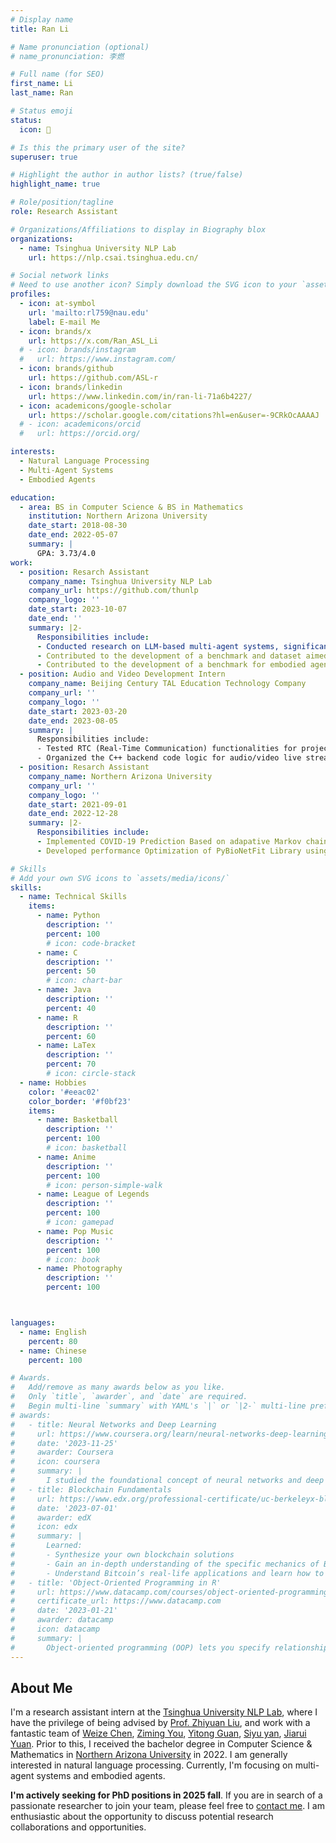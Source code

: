 ```yaml
---
# Display name
title: Ran Li

# Name pronunciation (optional)
# name_pronunciation: 李燃

# Full name (for SEO)
first_name: Li
last_name: Ran

# Status emoji
status:
  icon: 🏀

# Is this the primary user of the site?
superuser: true

# Highlight the author in author lists? (true/false)
highlight_name: true

# Role/position/tagline
role: Research Assistant

# Organizations/Affiliations to display in Biography blox
organizations:
  - name: Tsinghua University NLP Lab
    url: https://nlp.csai.tsinghua.edu.cn/

# Social network links
# Need to use another icon? Simply download the SVG icon to your `assets/media/icons/` folder.
profiles:
  - icon: at-symbol
    url: 'mailto:rl759@nau.edu'
    label: E-mail Me
  - icon: brands/x
    url: https://x.com/Ran_ASL_Li
  # - icon: brands/instagram
  #   url: https://www.instagram.com/
  - icon: brands/github
    url: https://github.com/ASL-r
  - icon: brands/linkedin
    url: https://www.linkedin.com/in/ran-li-71a6b4227/
  - icon: academicons/google-scholar
    url: https://scholar.google.com/citations?hl=en&user=-9CRkOcAAAAJ
  # - icon: academicons/orcid
  #   url: https://orcid.org/

interests:
  - Natural Language Processing
  - Multi-Agent Systems
  - Embodied Agents

education:
  - area: BS in Computer Science & BS in Mathematics
    institution: Northern Arizona University
    date_start: 2018-08-30
    date_end: 2022-05-07
    summary: |
      GPA: 3.73/4.0
work:
  - position: Resarch Assistant
    company_name: Tsinghua University NLP Lab
    company_url: https://github.com/thunlp
    company_logo: ''
    date_start: 2023-10-07
    date_end: ''
    summary: |2-
      Responsibilities include:
      - Conducted research on LLM-based multi-agent systems, significantly contributing to the development of the Internet of Agents (IoA) framework and co-authoring the paper "Internet of Agents: Weaving a Web of Heterogeneous Agents for Collaborative Intelligence."
      - Contributed to the development of a benchmark and dataset aimed at enhancing the capabilities of large language models in graph analysis.
      - Contributed to the development of a benchmark for embodied agents.
  - position: Audio and Video Development Intern
    company_name: Beijing Century TAL Education Technology Company
    company_url: ''
    company_logo: ''
    date_start: 2023-03-20
    date_end: 2023-08-05
    summary: |
      Responsibilities include:
      - Tested RTC (Real-Time Communication) functionalities for project SDK iterations, increasing test coverage by 20%, and designed over 100 corresponding test cases using JIRA.
      - Organized the C++ backend code logic for audio/video live streaming transmission processes.
  - position: Resarch Assistant
    company_name: Northern Arizona University
    company_url: ''
    company_logo: ''
    date_start: 2021-09-01
    date_end: 2022-12-28
    summary: |2-
      Responsibilities include:
      - Implemented COVID-19 Prediction Based on adapative Markov chain Monte Carlo model 
      - Developed performance Optimization of PyBioNetFit Library using Julia

# Skills
# Add your own SVG icons to `assets/media/icons/`
skills:
  - name: Technical Skills
    items:
      - name: Python
        description: ''
        percent: 100
        # icon: code-bracket
      - name: C
        description: ''
        percent: 50
        # icon: chart-bar
      - name: Java
        description: ''
        percent: 40
      - name: R
        description: ''
        percent: 60
      - name: LaTex
        description: ''
        percent: 70
        # icon: circle-stack
  - name: Hobbies
    color: '#eeac02'
    color_border: '#f0bf23'
    items:
      - name: Basketball
        description: ''
        percent: 100
        # icon: basketball
      - name: Anime
        description: ''
        percent: 100
        # icon: person-simple-walk
      - name: League of Legends
        description: ''
        percent: 100
        # icon: gamepad
      - name: Pop Music
        description: ''
        percent: 100
        # icon: book
      - name: Photography
        description: ''
        percent: 100



languages:
  - name: English
    percent: 80
  - name: Chinese
    percent: 100

# Awards.
#   Add/remove as many awards below as you like.
#   Only `title`, `awarder`, and `date` are required.
#   Begin multi-line `summary` with YAML's `|` or `|2-` multi-line prefix and indent 2 spaces below.
# awards:
#   - title: Neural Networks and Deep Learning
#     url: https://www.coursera.org/learn/neural-networks-deep-learning
#     date: '2023-11-25'
#     awarder: Coursera
#     icon: coursera
#     summary: |
#       I studied the foundational concept of neural networks and deep learning. By the end, I was familiar with the significant technological trends driving the rise of deep learning; build, train, and apply fully connected deep neural networks; implement efficient (vectorized) neural networks; identify key parameters in a neural network’s architecture; and apply deep learning to your own applications.
#   - title: Blockchain Fundamentals
#     url: https://www.edx.org/professional-certificate/uc-berkeleyx-blockchain-fundamentals
#     date: '2023-07-01'
#     awarder: edX
#     icon: edx
#     summary: |
#       Learned:
#       - Synthesize your own blockchain solutions
#       - Gain an in-depth understanding of the specific mechanics of Bitcoin
#       - Understand Bitcoin’s real-life applications and learn how to attack and destroy Bitcoin, Ethereum, smart contracts and Dapps, and alternatives to Bitcoin’s Proof-of-Work consensus algorithm
#   - title: 'Object-Oriented Programming in R'
#     url: https://www.datacamp.com/courses/object-oriented-programming-with-s3-and-r6-in-r
#     certificate_url: https://www.datacamp.com
#     date: '2023-01-21'
#     awarder: datacamp
#     icon: datacamp
#     summary: |
#       Object-oriented programming (OOP) lets you specify relationships between functions and the objects that they can act on, helping you manage complexity in your code. This is an intermediate level course, providing an introduction to OOP, using the S3 and R6 systems. S3 is a great day-to-day R programming tool that simplifies some of the functions that you write. R6 is especially useful for industry-specific analyses, working with web APIs, and building GUIs.
---
```


## About Me

I'm a research assistant intern at the [Tsinghua University NLP Lab](https://nlp.csai.tsinghua.edu.cn/), where I have the privilege of being advised by [Prof. Zhiyuan Liu](https://nlp.csai.tsinghua.edu.cn/~lzy/), and work with a fantastic team of [Weize Chen](https://scholar.google.com.hk/citations?user=0CoGHtIAAAAJ&hl=zh-CN), [Ziming You](https://luffyzm3d2y.github.io/), [Yitong Guan](https://github.com/minleminzui), [Siyu yan](https://github.com/SGYSY), [Jiarui Yuan](https://github.com/1rubbishyuan). Prior to this, I received the bachelor degree in Computer Science & Mathematics in [Northern Arizona University](https://nau.edu/) in 2022. I am generally interested in natural language processing. Currently, I'm focusing on multi-agent systems and embodied agents.

**I'm actively seeking for PhD positions in 2025 fall**. If you are in search of a passionate researcher to join your team, please feel free to <a href="mailto:ran.li572482@gmail.com">contact me</a>. I am enthusiastic about the opportunity to discuss potential research collaborations and opportunities.
